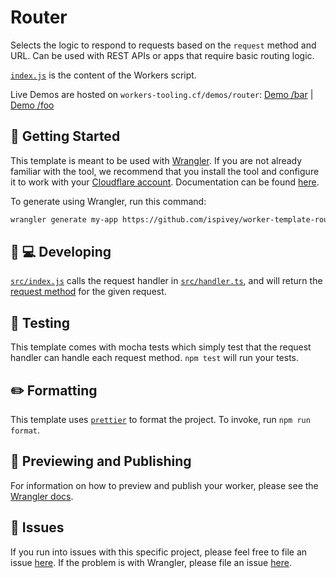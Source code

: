 # Router

Selects the logic to respond to requests based on the `request` method and URL. Can be used with REST APIs or apps that require basic routing logic.

[`index.js`](https://github.com/cloudflare/worker-template-router/blob/master/index.js) is the content of the Workers script.

Live Demos are hosted on `workers-tooling.cf/demos/router`:
[Demo /bar](http://workers-tooling.cf/demos/router/bar) | [Demo /foo](http://workers-tooling.cf/demos/router/foo)

## 🔋 Getting Started

This template is meant to be used with [Wrangler](https://github.com/cloudflare/wrangler). If you are not already familiar with the tool, we recommend that you install the tool and configure it to work with your [Cloudflare account](https://dash.cloudflare.com). Documentation can be found [here](https://developers.cloudflare.com/workers/tooling/wrangler/).

To generate using Wrangler, run this command:

```bash
wrangler generate my-app https://github.com/ispivey/worker-template-router-ts
```

## 👩 💻 Developing

[`src/index.js`](./src/index.ts) calls the request handler in [`src/handler.ts`](./src/handler.ts), and will return the [request method](https://developer.mozilla.org/en-US/docs/Web/API/Request/method) for the given request.

## 🧪 Testing

This template comes with mocha tests which simply test that the request handler can handle each request method. `npm test` will run your tests.

## ✏️ Formatting

This template uses [`prettier`](https://prettier.io/) to format the project. To invoke, run `npm run format`.

## 👀 Previewing and Publishing

For information on how to preview and publish your worker, please see the [Wrangler docs](https://developers.cloudflare.com/workers/tooling/wrangler/commands/#publish).

## 🤢 Issues

If you run into issues with this specific project, please feel free to file an issue [here](https://github.com/ispivey/workers-template-router-ts/issues). If the problem is with Wrangler, please file an issue [here](https://github.com/cloudflare/wrangler/issues).
